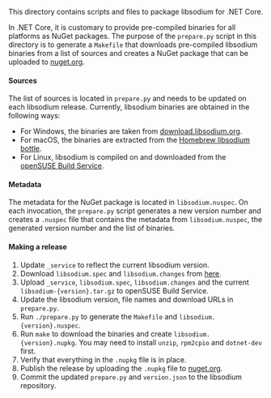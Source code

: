 This directory contains scripts and files to package libsodium for .NET Core.

In .NET Core, it is customary to provide pre-compiled binaries for all platforms
as NuGet packages. The purpose of the `prepare.py` script in this directory is
to generate a `Makefile` that downloads pre-compiled libsodium binaries from a
list of sources and creates a NuGet package that can be uploaded to
[nuget.org](https://nuget.org/).


#### Sources

The list of sources is located in `prepare.py` and needs to be updated on each
libsodium release. Currently, libsodium binaries are obtained in the following
ways:

* For Windows, the binaries are taken from
  [download.libsodium.org](https://download.libsodium.org/libsodium/releases/).
* For macOS, the binaries are extracted from the
  [Homebrew libsodium bottle](https://bintray.com/homebrew/bottles/libsodium).
* For Linux, libsodium is compiled on and downloaded from the
  [openSUSE Build Service](https://build.opensuse.org/package/show/home:nsec/libsodium).


#### Metadata

The metadata for the NuGet package is located in `libsodium.nuspec`. On each
invocation, the `prepare.py` script generates a new version number and creates a
`.nuspec` file that contains the metadata from `libsodium.nuspec`, the generated
version number and the list of binaries.


#### Making a release

1. Update `_service` to reflect the current libsodium version.
2. Download `libsodium.spec` and `libsodium.changes` from
   [here](https://build.opensuse.org/package/show?project=devel%3Alibraries%3Ac_c%2B%2B&package=libsodium).
3. Upload `_service`, `libsodium.spec`, `libsodium.changes` and the current
   `libsodium-{version}.tar.gz` to openSUSE Build Service.
4. Update the libsodium version, file names and download URLs in `prepare.py`.
5. Run `./prepare.py` to generate the `Makefile` and
   `libsodium.{version}.nuspec`.
6. Run `make` to download the binaries and create `libsodium.{version}.nupkg`.
   You may need to install `unzip`, `rpm2cpio` and `dotnet-dev` first.
7. Verify that everything in the `.nupkg` file is in place.
8. Publish the release by uploading the `.nupkg` file to 
   [nuget.org](https://nuget.org/).
9. Commit the updated `prepare.py` and `version.json` to the libsodium
   repository.

